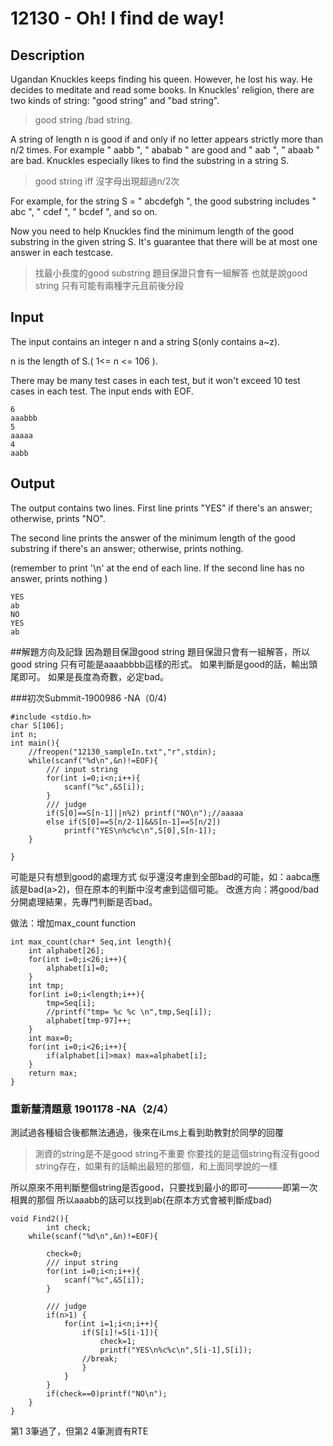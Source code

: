 # 12130 - Oh! I find de way!   

## Description

Ugandan Knuckles keeps finding his queen. However, he lost his way. He decides to meditate and read some books. In Knuckles' religion, there are two kinds of string: "good string" and "bad string".
> good string /bad string.


A string of length n is good if and only if no letter appears strictly more than n/2 times. For example " aabb ", " ababab " are good and " aab ", " abaab " are bad. Knuckles especially likes to find the substring in a string S.
> good string iff 沒字母出現超過n/2次

For example, for the string S = " abcdefgh ", the good substring includes " abc ", " cdef ", " bcdef ", and so on.

Now you need to help Knuckles find the minimum length of the good substring in the given string S. It's guarantee that there will be at most one answer in each testcase.
> 找最小長度的good substring
> 題目保證只會有一組解答
> 也就是說good string 只有可能有兩種字元且前後分段



## Input
The input contains an integer n and a string S(only contains a~z).

n is the length of S.( 1<= n <= 106 ).

There may be many test cases in each test, but it won't exceed 10 test cases in each test. The input ends with EOF.
```
6
aaabbb
5
aaaaa
4
aabb
```

## Output
The output contains two lines. First line prints "YES" if there's an answer; otherwise, prints "NO".

The second line prints the answer of the minimum length of the good substring if there's an answer; otherwise, prints nothing.

(remember to print '\n' at the end of each line. If the second line has no answer, prints nothing )
```
YES
ab
NO
YES
ab
```

##解題方向及記錄
因為題目保證good string 題目保證只會有一組解答，所以good string 只有可能是aaaabbbb這樣的形式。
如果判斷是good的話，輸出頭尾即可。
如果是長度為奇數，必定bad。

###初次Submmit-1900986 -NA（0/4)
```
#include <stdio.h>
char S[106];
int n;
int main(){
    //freopen("12130_sampleIn.txt","r",stdin);
    while(scanf("%d\n",&n)!=EOF){
        /// input string
        for(int i=0;i<n;i++){
            scanf("%c",&S[i]);
        }
        /// judge
        if(S[0]==S[n-1]||n%2) printf("NO\n");//aaaaa
        else if(S[0]==S[n/2-1]&&S[n-1]==S[n/2])
            printf("YES\n%c%c\n",S[0],S[n-1]);
    }

}
```
可能是只有想到good的處理方式
似乎還沒考慮到全部bad的可能，如：aabca應該是bad(a>2)，但在原本的判斷中沒考慮到這個可能。
改進方向：將good/bad分開處理結果，先專門判斷是否bad。

做法：增加max_count function
```
int max_count(char* Seq,int length){
    int alphabet[26];
    for(int i=0;i<26;i++){
        alphabet[i]=0;
    }
    int tmp;
    for(int i=0;i<length;i++){
        tmp=Seq[i];
        //printf("tmp= %c %c \n",tmp,Seq[i]);
        alphabet[tmp-97]++;
    }
    int max=0;
    for(int i=0;i<26;i++){
        if(alphabet[i]>max) max=alphabet[i];
    }
    return max;
}
```
### 重新釐清題意 1901178 -NA（2/4）
測試過各種組合後都無法通過，後來在iLms上看到助教對於同學的回覆
> 測資的string是不是good string不重要
你要找的是這個string有沒有good string存在，如果有的話輸出最短的那個，和上面同學說的一樣

所以原來不用判斷整個string是否good，只要找到最小的即可————即第一次相異的那個
所以aaabb的話可以找到ab(在原本方式會被判斷成bad)
```
void Find2(){
        int check;
    while(scanf("%d\n",&n)!=EOF){

        check=0;
        /// input string
        for(int i=0;i<n;i++){
            scanf("%c",&S[i]);
        }

        /// judge
        if(n>1) {
            for(int i=1;i<n;i++){
                if(S[i]!=S[i-1]){
                    check=1;
                    printf("YES\n%c%c\n",S[i-1],S[i]);
                //break;
                }
            }
        }
        if(check==0)printf("NO\n");
    }
}

```
第1 3筆過了，但第2 4筆測資有RTE
